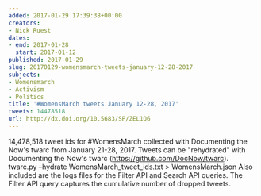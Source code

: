 ```yaml
---
added: 2017-01-29 17:39:38+00:00
creators:
- Nick Ruest
dates:
- end: 2017-01-28
  start: 2017-01-12
published: 2017-01-29
slug: 20170129-womensmarch-tweets-january-12-28-2017
subjects:
- Womensmarch
- Activism
- Politics
title: '#WomensMarch tweets January 12-28, 2017'
tweets: 14478518
url: http://dx.doi.org/10.5683/SP/ZEL1Q6
---
```


14,478,518 tweet ids for #WomensMarch collected with Documenting the Now's twarc from January 21-28, 2017. Tweets can be "rehydrated" with Documenting the Now's twarc (https://github.com/DocNow/twarc). twarc.py –hydrate WomensMarch_tweet_ids.txt > WomensMarch.json Also included are the logs files for the Filter API and Search API queries. The Filter API query captures the cumulative number of dropped tweets.
